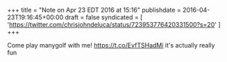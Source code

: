 +++
title = "Note on Apr 23 EDT 2016 at 15:16"
publishdate = 2016-04-23T19:16:45+00:00
draft = false
syndicated = [ 'https://twitter.com/chrisjohndeluca/status/723953776420331500?s=20' ]
+++

Come play manygolf with me! https://t.co/EvfTSHadMi it's actually really fun
